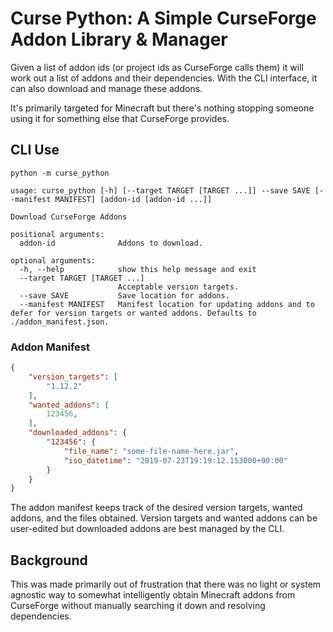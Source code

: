 # Curse Python: A Simple CurseForge Addon Library & Manager

Given a list of addon ids (or project ids as CurseForge calls them) it will work out a list of addons and their dependencies. With the CLI interface, it can also download and manage these addons.

It's primarily targeted for Minecraft but there's nothing stopping someone using it for something else that CurseForge provides.

## CLI Use

`python -m curse_python`

```
usage: curse_python [-h] [--target TARGET [TARGET ...]] --save SAVE [--manifest MANIFEST] [addon-id [addon-id ...]]

Download CurseForge Addons

positional arguments:
  addon-id              Addons to download.

optional arguments:
  -h, --help            show this help message and exit
  --target TARGET [TARGET ...]
                        Acceptable version targets.
  --save SAVE           Save location for addons.
  --manifest MANIFEST   Manifest location for updating addons and to defer for version targets or wanted addons. Defaults to ./addon_manifest.json.
```

### Addon Manifest

```json
{
    "version_targets": [
        "1.12.2"
    ],
    "wanted_addons": [
        123456,
    ],
    "downloaded_addons": {
        "123456": {
            "file_name": "some-file-name-here.jar",
            "iso_datetime": "2019-07-23T19:19:12.153000+00:00"
        }
    }
}
```

The addon manifest keeps track of the desired version targets, wanted addons, and the files obtained. Version targets and wanted addons can be user-edited but downloaded addons are best managed by the CLI.

## Background

This was made primarily out of frustration that there was no light or system agnostic way to somewhat intelligently obtain Minecraft addons from CurseForge without manually searching it down and resolving dependencies.